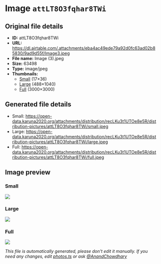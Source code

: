# Image `attLT8O3fqhar8TWi`

## Original file details

- **ID:** attLT8O3fqhar8TWi
- **URL:** https://dl.airtable.com/.attachments/eba4ac49ede79a92d0fc63ad02b85830/9ad9d55f/Image3.jpeg
- **File name:** Image (3).jpeg
- **Size:** 63498
- **Type:** image/jpeg
- **Thumbnails:**
  - [Small](https://dl.airtable.com/.attachmentThumbnails/de72672d3c5911da068dca5f11d4ec95/b96f8d81) (17×36)
  - [Large](https://dl.airtable.com/.attachmentThumbnails/d8f9aa43ce2696bf7e425d6e42a7b044/5d515483) (488×1040)
  - [Full](https://dl.airtable.com/.attachmentThumbnails/34f1c63facc85de2c5d36ed0d363c326/ac2d46d7) (3000×3000)

## Generated file details

- Small: https://open-data.karuna2020.org/attachments/distribution/recLKu3t1UTOe8e5R/distribution-pictures/attLT8O3fqhar8TWi/small.jpeg
- Large: https://open-data.karuna2020.org/attachments/distribution/recLKu3t1UTOe8e5R/distribution-pictures/attLT8O3fqhar8TWi/large.jpeg
- Full: https://open-data.karuna2020.org/attachments/distribution/recLKu3t1UTOe8e5R/distribution-pictures/attLT8O3fqhar8TWi/full.jpeg

## Image preview

### Small

![](https://open-data.karuna2020.org/attachments/distribution/recLKu3t1UTOe8e5R/distribution-pictures/attLT8O3fqhar8TWi/small.jpeg)

### Large

![](https://open-data.karuna2020.org/attachments/distribution/recLKu3t1UTOe8e5R/distribution-pictures/attLT8O3fqhar8TWi/large.jpeg)

### Full

![](https://open-data.karuna2020.org/attachments/distribution/recLKu3t1UTOe8e5R/distribution-pictures/attLT8O3fqhar8TWi/full.jpeg)

_This file is automatically generated, please don't edit it manually. If you need any changes, edit [photos.ts](/photos.ts) or ask [@AnandChowdhary](https://github.com/AnandChowdhary)_
